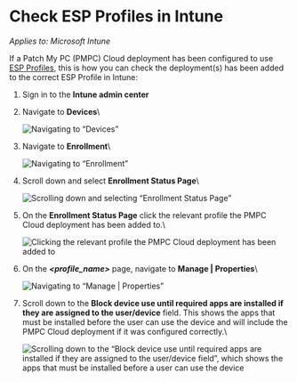 # Check ESP Profiles in Intune

_Applies to: Microsoft Intune_

If a Patch My PC (PMPC) Cloud deployment has been configured to use [ESP Profiles](../../cloud-deployments/deploying-an-app-using-cloud/cloud-configurations-deployment-tab/esp-profiles-deployments.md), this is how you can check the deployment(s) has been added to the correct ESP Profile in Intune:

1. Sign in to the **Intune admin center**
2.  Navigate to **Devices**\\

    ![Navigating to “Devices”](../../../.gitbook/assets/image-\(126\).png)
3.  Navigate to **Enrollment**\\

    ![Navigating to “Enrollment”](../../../.gitbook/assets/image-\(276\).png)
4.  Scroll down and select **Enrollment Status Page**\\

    ![Scrolling down and selecting “Enrollment Status Page”](../../../.gitbook/assets/image-\(277\).png)
5.  On the **Enrollment Status Page** click the relevant profile the PMPC Cloud deployment has been added to.\\

    ![Clicking the relevant profile the PMPC Cloud deployment has been added to](../../../.gitbook/assets/image-\(278\).png)
6.  On the _**\<profile\_name>**_ page, navigate to **Manage | Properties**\\

    ![Navigating to “Manage | Properties”](../../../.gitbook/assets/image-\(279\).png)
7.  Scroll down to the **Block device use until required apps are installed if they are assigned to the user/device** field. This shows the apps that must be installed before the user can use the device and will include the PMPC Cloud deployment if it was configured correctly.\\

    ![Scrolling down to the “Block device use until required apps are installed if they are assigned to the user/device field”, which shows the apps that must be installed before a user can use the device](../../../.gitbook/assets/image-\(280\).png)
